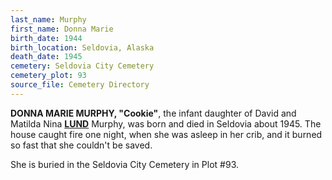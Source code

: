 ```yaml
---
last_name: Murphy
first_name: Donna Marie
birth_date: 1944
birth_location: Seldovia, Alaska
death_date: 1945
cemetery: Seldovia City Cemetery
cemetery_plot: 93
source_file: Cemetery Directory
---
```

**DONNA MARIE MURPHY, "Cookie"**, the infant daughter of David and Matilda Nina [**LUND**](./Lund_Carl_John.md) Murphy, was born and died in Seldovia about 1945. The house caught fire one night, when she was asleep in her crib, and it burned so fast that she couldn't be saved. 

She is buried in the Seldovia City Cemetery in Plot #93.  

